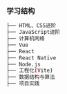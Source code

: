 ### 学习结构

```bash
├── HTML、CSS进阶
├── JavaScript进阶
├── 计算机网络
├── Vue
├── React
├── React Native
├── Node.js
├── 工程化(Vite)
├── 数据结构与算法
├── 项目实践
```
